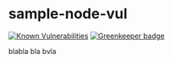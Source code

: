 # sample-node-vul


[![Known Vulnerabilities](https://snyk.io/test/github/orfattal/sample-node-vul/badge.svg)](https://snyk.io/test/github/orfattal/sample-node-vul) [![Greenkeeper badge](https://badges.greenkeeper.io/orfattal/test-vul.svg)](https://greenkeeper.io/)


blabla bla bvla
